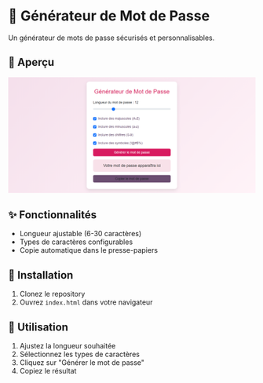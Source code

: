 # 🔐 Générateur de Mot de Passe

Un générateur de mots de passe sécurisés et personnalisables.

## 📸 Aperçu

![Screenshot](screenshot.png)

## ✨ Fonctionnalités

- Longueur ajustable (6-30 caractères)
- Types de caractères configurables
- Copie automatique dans le presse-papiers

## 🚀 Installation

1. Clonez le repository
2. Ouvrez `index.html` dans votre navigateur

## 📖 Utilisation

1. Ajustez la longueur souhaitée
2. Sélectionnez les types de caractères
3. Cliquez sur "Générer le mot de passe"
4. Copiez le résultat